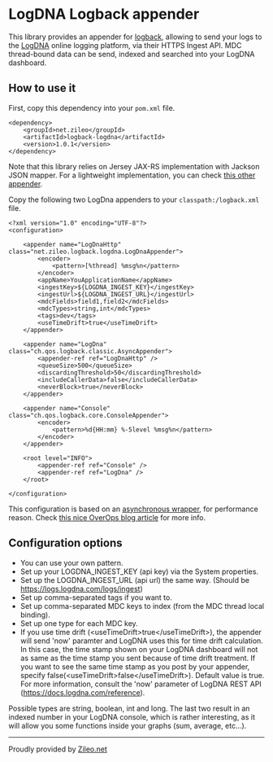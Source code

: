 # LogDNA Logback appender

This library provides an appender for [logback](https://logback.qos.ch), allowing to send your logs to the [LogDNA](https://logdna.com) online logging platform, via their HTTPS Ingest API. MDC thread-bound data can be send, indexed and searched into your LogDNA dashboard.

## How to use it

First, copy this dependency into your `pom.xml` file.

    <dependency>
        <groupId>net.zileo</groupId>
        <artifactId>logback-logdna</artifactId>
        <version>1.0.1</version>
    </dependency>

Note that this library relies on Jersey JAX-RS implementation with Jackson JSON mapper. For a lightweight implementation, you can check [this other appender](https://github.com/robshep/logback-logdna).

Copy the following two LogDna appenders to your `classpath:/logback.xml` file.

    <?xml version="1.0" encoding="UTF-8"?>
    <configuration>
    
        <appender name="LogDnaHttp" class="net.zileo.logback.logdna.LogDnaAppender">
            <encoder>
                <pattern>[%thread] %msg%n</pattern>
            </encoder>
            <appName>YouApplicationName</appName>
            <ingestKey>${LOGDNA_INGEST_KEY}</ingestKey>
            <ingestUrl>${LOGDNA_INGEST_URL}</ingestUrl>
            <mdcFields>field1,field2</mdcFields>
            <mdcTypes>string,int</mdcTypes>
            <tags>dev</tags>
            <useTimeDrift>true</useTimeDrift>
        </appender>
        
        <appender name="LogDna" class="ch.qos.logback.classic.AsyncAppender">
            <appender-ref ref="LogDnaHttp" />
            <queueSize>500</queueSize>
            <discardingThreshold>50</discardingThreshold>
            <includeCallerData>false</includeCallerData>
            <neverBlock>true</neverBlock>
        </appender>
    
        <appender name="Console" class="ch.qos.logback.core.ConsoleAppender">
            <encoder>
                <pattern>%d{HH:mm} %-5level %msg%n</pattern>
            </encoder>
        </appender>
        
        <root level="INFO">
            <appender-ref ref="Console" />
            <appender-ref ref="LogDna" />
        </root>
        
    </configuration>
    
This configuration is based on an [asynchronous wrapper](https://logback.qos.ch/manual/appenders.html#AsyncAppender), for performance reason. Check [this nice OverOps blog article](https://blog.takipi.com/how-to-instantly-improve-your-java-logging-with-7-logback-tweaks/) for more info.
    
## Configuration options

* You can use your own pattern.
* Set up your LOGDNA_INGEST_KEY (api key) via the System properties.
* Set up the LOGDNA_INGEST_URL (api url) the same way. (Should be https://logs.logdna.com/logs/ingest)
* Set up comma-separated tags if you want to.
* Set up comma-separated MDC keys to index (from the MDC thread local binding).
* Set up one type for each MDC key.
* If you use time drift (&lt;useTimeDrift&gt;true&lt;/useTimeDrift&gt;), the appender will send 'now' paramter and LogDNA uses this for time drift calculation. In this case, the time stamp shown on your LogDNA dashboard will not as same as the time stamp you sent because of time drift treatment. If you want to see the same time stamp as you post by your appender, specify false(&lt;useTimeDrift&gt;false&lt;/useTimeDrift&gt;). Default value is true. For more information, consult the 'now' parameter of LogDNA REST API (https://docs.logdna.com/reference).

Possible types are string, boolean, int and long. The last two result in an indexed number in your LogDNA console, which is rather interesting, as it will allow you some functions inside your graphs (sum, average, etc...).

---

Proudly provided by [Zileo.net](https://zileo.net)
